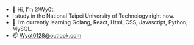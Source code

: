 - 👋 Hi, I’m @Wy0t.
- I study in the National Taipei University of Technology right now.
- 🌱 I’m currently learning Golang, React, Html, CSS, Javascript, Python, MySQL.
- 📫 Wyot0128@outlook.com

